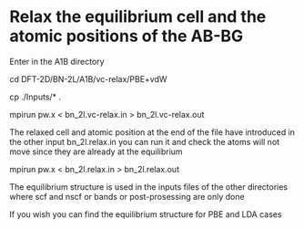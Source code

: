 # Relax the equilibrium cell and the atomic positions of the AB-BG
Enter in the A1B directory

cd  DFT-2D/BN-2L/A1B/vc-relax/PBE+vdW

cp ./Inputs/* .

mpirun pw.x < bn_2l.vc-relax.in > bn_2l.vc-relax.out 

The relaxed cell and atomic position at the end of the file have introduced in the other input bn_2l.relax.in 
you can run it and check the atoms will not move since they are already at the equilibrium

mpirun pw.x < bn_2l.relax.in > bn_2l.relax.out 

The equilibrium structure is used in the inputs files of the other directories where scf and nscf or bands or post-prosessing are only done

If you wish you can find the equilibrium structure for PBE and LDA cases
